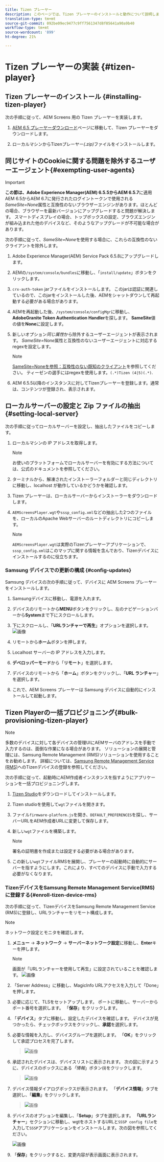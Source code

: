 ```yaml
---
title: Tizen プレーヤー
description: このページでは、Tizen プレーヤーのインストールと動作について説明します。
translation-type: tm+mt
source-git-commit: 092be09ec9477c9ff7561347d8f05641a90a9b40
workflow-type: tm+mt
source-wordcount: '899'
ht-degree: 21%

---
```



# Tizen プレーヤーの実装 {#tizen-player}

## Tizen プレーヤーのインストール {#installing-tizen-player}

次の手順に従って、AEM Screens 用の Tizen プレーヤーを実装します。

1. [AEM 6.5 プレーヤーダウンロード](https://download.macromedia.com/screens/)ページに移動して、Tizen プレーヤーをダウンロードします。

1. ローカルマシンからTizenプレーヤー&#x200B;*(.zip)*&#x200B;ファイルをインストールします。

## 同じサイトのCookieに関する問題を除外するユーザーエージェント{#exempting-user-agents}

>[!IMPORTANT]
>**この節は、Adobe Experience Manager(AEM) 6.5.5からAEM 6.5.7**に適用
>AEM 6.5からAEM 6.7に発行されたログイントークンで使用される&#x200B;*SameSite=None*&#x200B;属性と互換性のないブラウザーエンジンがあります。ほとんどの場合、ブラウザーを最新バージョンにアップグレードすると問題が解決します。 スマートディスプレイの場合、トップボックスの設定、ブラウズエンジンが組み込まれた他のデバイスなど、そのようなアップグレードが不可能な場合があります。

次の手順に従って、*SameSite=None*&#x200B;を使用する場合に、これらの互換性のないクライアントを除外します。

1. Adobe Experience Manager(AEM) Service Pack 6.5.8にアップグレードします。

1. AEMの`/system/console/bundles`に移動し、「`install/update`」ボタンをクリックします。

1. `crx-auth-token` jarファイルをインストールします。 このjarは認証に関連しているので、このjarをインストールした後、AEMをシャットダウンして再起動する必要がある場合があります。

1. AEMを再起動した後、`/system/console/configMgr`に移動し、**AdobeGranite Token Authentication Handler**&#x200B;を探します。 **SameSite**&#x200B;値の値を&#x200B;**None**&#x200B;に設定します。

1. 新しいオプション&#x200B;*同じ属性*&#x200B;から除外するユーザーエージェントが表示されます。 *SameSite=None*&#x200B;属性と互換性のないユーザーエージェントに対応するregexを設定します。
   >[!NOTE]
   >[SameSite=Noneを参照：互換性のない既知のクライアント](https://www.chromium.org/updates/same-site/incompatible-clients)を参照してください。 ティーゼンの選手にはregexを使用します。`(.*)Tizen (4|5)(.*)`.

1. AEM 6.5.5以降のインスタンスに対してTizenプレーヤーを登録します。通常は、コンテンツが登録され、表示されます。


## ローカルサーバーの設定と Zip ファイルの抽出 {#setting-local-server}

次の手順に従ってローカルサーバーを設定し、抽出したファイルをコピーします。

1. ローカルマシンの IP アドレスを取得します。
   >[!NOTE]
   >お使いのプラットフォームでローカルサーバーを有効にする方法については、公式のドキュメントを参照してください。

1. ターミナルから、解凍されたインストーラーフォルダーと同じディレクトリに移動し、localhost が動作しているかどうかを確認します。

1. Tizen プレーヤーは、ローカルサーバーからインストーラーをダウンロードします。

1. `AEMScreensPlayer.wgt`や`sssp_config.xml`などの抽出した2つのファイルを、ローカルのApache Webサーバーのルートディレクトリにコピーします。

   >[!NOTE]
   >`AEMScreensPlayer.wgt`は実際のTizenプレーヤーアプリケーションで、`sssp_config.xml`はこのマップに関する情報を含んでおり、Tizenデバイスにインストールするのに役立ちます。

### Samsung デバイスでの更新の構成 {#config-updates}

Samsung デバイスの次の手順に従って、デバイスに AEM Screens プレーヤーをインストールします。

1. Samsungデバイスに移動し、電源を入れます。

1. デバイスのリモートから&#x200B;**MENU**&#x200B;ボタンをクリックし、左のナビゲーションバーから&#x200B;**System**&#x200B;まで下にスクロールします。

1. 下にスクロールし、「**URLランチャーで再生**」オプションを選択します。
   ![画像](/help/user-guide/assets/tizen/rms-2.png)

1. リモートから&#x200B;**ホーム**&#x200B;ボタンを押します。

1. Localhost サーバーの IP アドレスを入力します。

1. **デベロッパーモード**&#x200B;から「**リモート**」を選択します。

1. デバイスのリモートから「**ホーム**」ボタンをクリックし、「**URL ランチャー**」を選択します。

1. これで、AEM Screens プレーヤーは Samsung デバイスに自動的にインストールして起動します。

## Tizen Playerの一括プロビジョニング{#bulk-provisioning-tizen-player}

>[!NOTE]
>多数のデバイスに対して各デバイスの管理UIにAEMサーバのアドレスを手動で入力するのは、面倒な作業になる場合があります。 ソリューションの展開と管理には、Samsung Remote Management (RMS)ソリューションを使用することをお勧めします。 詳細については、[Samsung Remote Management Service (RMS)](#enroll-tizen-device-rm)へのTizenデバイスの登録を参照してください。

次の手順に従って、起動時にAEM作成者インスタンスを指すようにアプリケーションを一括プロビジョニングします。

1. [Tizen Studio](https://developer.tizen.org/development/tizen-studio/download)をダウンロードしてインストールします。
1. Tizen studioを使用して`wgt`ファイルを開きます。
1. ファイル`firmware-platform.js`を開き、`DEFAULT_PREFERENCES`を探し、サーバーURLをAEM作成者URLに変更して保存します。
1. 新しい`wgt`ファイルを構築します。

   >[!NOTE]
   >署名の証明書を作成または設定する必要がある場合があります。

1. この新しい`wgt`ファイルRMSを展開し、プレーヤーの起動時に自動的にサーバーを指すようにします。これにより、すべてのデバイスに手動で入力する必要がなくなります。

### TizenデバイスをSamsung Remote Management Service(RMS)に登録する{#enroll-tizen-device-rms}

次の手順に従って、TizenデバイスをSamsung Remote Management Service (RMS)に登録し、URLランチャーをリモート構成します。

>[!NOTE]
>ネットワーク設定とモニタを確認します。

1. **メニュー** -> **ネットワーク** -> **サーバーネットワーク設定**&#x200B;に移動し、**Enter**&#x200B;キーを押します。

   >[!NOTE]
   >画面が「URLランチャーを使用して再生」に設定されていることを確認します。
   >![画像](/help/user-guide/assets/tizen/rms-2.png)

1. 「Server Address」に移動し、MagicInfo URLアクセスを入力して「Done」を押します。

1. 必要に応じて、TLSをセットアップします。 ポートに移動し、サーバーからポート番号を選択します。 「**保存**」をクリックします。

1. 「**デバイス**」タブに移動し、設定したデバイスを確認します。 デバイスが見つかったら、チェックボックスをクリックし、**承認**&#x200B;を選択します。

1. 必要な情報を入力し、デバイスグループを選択します。 「**OK**」をクリックして承認プロセスを完了します。

   >![画像](/help/user-guide/assets/tizen/rms-7.png)

1. 承認されたデバイスは、デバイスリストに表示されます。 次の図に示すように、デバイスのボックスにある&#x200B;*「情報*」ボタン(**i**)をクリックします。

   >![画像](/help/user-guide/assets/tizen/rms-6.png)

1. デバイス情報ダイアログボックスが表示されます。 「**デバイス情報**」タブを選択し、「**編集**」をクリックします。

   >![画像](/help/user-guide/assets/tizen/rms-5.png)

1. デバイスのオプションを編集し、「**Setup**」タブを選択します。 **「URLランチャー**」セクションに移動し、wgtをホストするURLと`SSSP config file`を入力して`SSSP`アプリケーションをインストールします。次の図を参照してください。

   ![画像](/help/user-guide/assets/tizen/rms-9.png)

1. 「**保存**」をクリックすると、変更内容が表示画面に表示されます。




